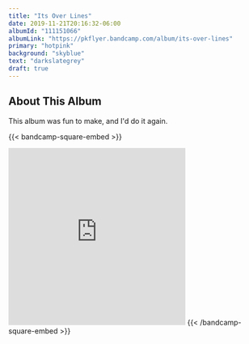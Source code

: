 ```yaml
---
title: "Its Over Lines"
date: 2019-11-21T20:16:32-06:00
albumId: "111151066"
albumLink: "https://pkflyer.bandcamp.com/album/its-over-lines"
primary: "hotpink"
background: "skyblue"
text: "darkslategrey"
draft: true
---
```


## About This Album

This album was fun to make, and I'd do it again.

{{< bandcamp-square-embed >}}
<iframe style="border: 0; width: 350px; height: 350px;" src="https://bandcamp.com/EmbeddedPlayer/album=111151066/size=large/bgcol=ffffff/linkcol=0687f5/minimal=true/transparent=true/" seamless><a href="https://pkflyer.bandcamp.com/album/its-over-lines">It&#39;s Over | Lines by PK Flyer</a></iframe>
{{< /bandcamp-square-embed >}}